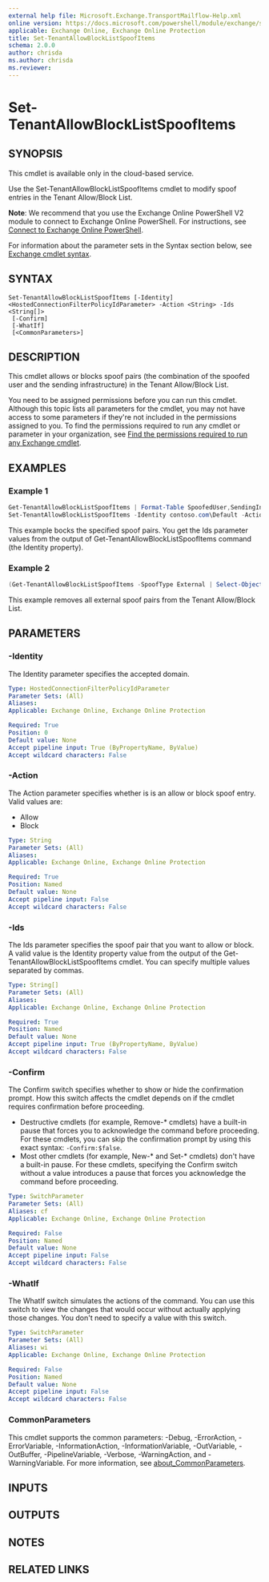 ```yaml
---
external help file: Microsoft.Exchange.TransportMailflow-Help.xml
online version: https://docs.microsoft.com/powershell/module/exchange/set-tenantallowblocklistspoofitems
applicable: Exchange Online, Exchange Online Protection
title: Set-TenantAllowBlockListSpoofItems
schema: 2.0.0
author: chrisda
ms.author: chrisda
ms.reviewer:
---
```


# Set-TenantAllowBlockListSpoofItems

## SYNOPSIS
This cmdlet is available only in the cloud-based service.

Use the Set-TenantAllowBlockListSpoofItems cmdlet to modify spoof entries in the Tenant Allow/Block List.

**Note**: We recommend that you use the Exchange Online PowerShell V2 module to connect to Exchange Online PowerShell. For instructions, see [Connect to Exchange Online PowerShell](https://docs.microsoft.com/powershell/exchange/connect-to-exchange-online-powershell).

For information about the parameter sets in the Syntax section below, see [Exchange cmdlet syntax](https://docs.microsoft.com/powershell/exchange/exchange-cmdlet-syntax).

## SYNTAX

```
Set-TenantAllowBlockListSpoofItems [-Identity] <HostedConnectionFilterPolicyIdParameter> -Action <String> -Ids <String[]>
 [-Confirm]
 [-WhatIf]
 [<CommonParameters>]
```

## DESCRIPTION
This cmdlet allows or blocks spoof pairs (the combination of the spoofed user and the sending infrastructure) in the Tenant Allow/Block List.

You need to be assigned permissions before you can run this cmdlet. Although this topic lists all parameters for the cmdlet, you may not have access to some parameters if they're not included in the permissions assigned to you. To find the permissions required to run any cmdlet or parameter in your organization, see [Find the permissions required to run any Exchange cmdlet](https://docs.microsoft.com/powershell/exchange/find-exchange-cmdlet-permissions).

## EXAMPLES

### Example 1
```powershell
Get-TenantAllowBlockListSpoofItems | Format-Table SpoofedUser,SendingInfrastructure,SpoofType,Action,Identity
Set-TenantAllowBlockListSpoofItems -Identity contoso.com\Default -Action Block -Ids 375e76f1-eefb-1626-c8bc-5efefd057488,f8cb0908-8533-1156-ce7b-9aebd685b0eb
```

This example bocks the specified spoof pairs. You get the Ids parameter values from the output of Get-TenantAllowBlockListSpoofItems command (the Identity property).

### Example 2
```powershell
(Get-TenantAllowBlockListSpoofItems -SpoofType External | Select-Object -Property Identity).Identity | Remove-TenantAllowBlockListSpoofItems -Identity contoso.com\Default
```

This example removes all external spoof pairs from the Tenant Allow/Block List.

## PARAMETERS

### -Identity
The Identity parameter specifies the accepted domain.

```yaml
Type: HostedConnectionFilterPolicyIdParameter
Parameter Sets: (All)
Aliases:
Applicable: Exchange Online, Exchange Online Protection

Required: True
Position: 0
Default value: None
Accept pipeline input: True (ByPropertyName, ByValue)
Accept wildcard characters: False
```

### -Action
The Action parameter specifies whether is is an allow or block spoof entry. Valid values are:

- Allow
- Block

```yaml
Type: String
Parameter Sets: (All)
Aliases:
Applicable: Exchange Online, Exchange Online Protection

Required: True
Position: Named
Default value: None
Accept pipeline input: False
Accept wildcard characters: False
```

### -Ids
The Ids parameter specifies the spoof pair that you want to allow or block. A valid value is the Identity property value from the output of the Get-TenantAllowBlockListSpoofItems cmdlet. You can specify multiple values separated by commas.

```yaml
Type: String[]
Parameter Sets: (All)
Aliases:
Applicable: Exchange Online, Exchange Online Protection

Required: True
Position: Named
Default value: None
Accept pipeline input: True (ByPropertyName, ByValue)
Accept wildcard characters: False
```

### -Confirm
The Confirm switch specifies whether to show or hide the confirmation prompt. How this switch affects the cmdlet depends on if the cmdlet requires confirmation before proceeding.

- Destructive cmdlets (for example, Remove-\* cmdlets) have a built-in pause that forces you to acknowledge the command before proceeding. For these cmdlets, you can skip the confirmation prompt by using this exact syntax: `-Confirm:$false`.
- Most other cmdlets (for example, New-\* and Set-\* cmdlets) don't have a built-in pause. For these cmdlets, specifying the Confirm switch without a value introduces a pause that forces you acknowledge the command before proceeding.

```yaml
Type: SwitchParameter
Parameter Sets: (All)
Aliases: cf
Applicable: Exchange Online, Exchange Online Protection

Required: False
Position: Named
Default value: None
Accept pipeline input: False
Accept wildcard characters: False
```

### -WhatIf
The WhatIf switch simulates the actions of the command. You can use this switch to view the changes that would occur without actually applying those changes. You don't need to specify a value with this switch.

```yaml
Type: SwitchParameter
Parameter Sets: (All)
Aliases: wi
Applicable: Exchange Online, Exchange Online Protection

Required: False
Position: Named
Default value: None
Accept pipeline input: False
Accept wildcard characters: False
```

### CommonParameters
This cmdlet supports the common parameters: -Debug, -ErrorAction, -ErrorVariable, -InformationAction, -InformationVariable, -OutVariable, -OutBuffer, -PipelineVariable, -Verbose, -WarningAction, and -WarningVariable. For more information, see [about_CommonParameters](https://go.microsoft.com/fwlink/p/?LinkID=113216).

## INPUTS

###  

## OUTPUTS

###  

## NOTES

## RELATED LINKS
